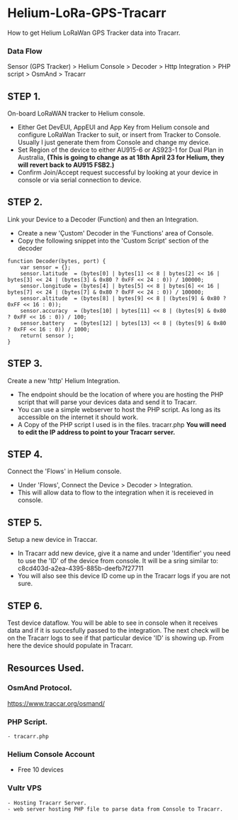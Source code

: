 # Helium-LoRa-GPS-Tracarr
How to get Helium LoRaWan GPS Tracker data into Tracarr.


### Data Flow
Sensor (GPS Tracker) > Helium Console > Decoder > Http Integration > PHP script > OsmAnd > Tracarr


## STEP 1.
On-board LoRaWAN tracker to Helium console.
  - Either Get DevEUI, AppEUI and App Key from Helium console and configure LoRaWan Tracker to suit, or insert from Tracker to Console. Usually I just generate them from     Console and change my device.
  - Set Region of the device to either AU915-6 or AS923-1 for Dual Plan in Australia, **(This is going to change as at 18th April 23 for Helium, they will revert back to      AU915 FSB2.)**
  - Confirm Join/Accept request successful by looking at your device in console or via serial connection to device.


## STEP 2.
Link your Device to a Decoder (Function) and then an Integration.
  - Create a new 'Çustom' Decoder in the 'Functions' area of Console.
  - Copy the following snippet into the 'Custom Script' section of the decoder

```
function Decoder(bytes, port) { 
    var sensor = {};    
    sensor.latitude  = (bytes[0] | bytes[1] << 8 | bytes[2] << 16 | bytes[3] << 24 | (bytes[3] & 0x80 ? 0xFF << 24 : 0)) / 100000;   
    sensor.longitude = (bytes[4] | bytes[5] << 8 | bytes[6] << 16 | bytes[7] << 24 | (bytes[7] & 0x80 ? 0xFF << 24 : 0)) / 100000;   
    sensor.altitude  = (bytes[8] | bytes[9] << 8 | (bytes[9] & 0x80 ? 0xFF << 16 : 0));  
    sensor.accuracy  = (bytes[10] | bytes[11] << 8 | (bytes[9] & 0x80 ? 0xFF << 16 : 0)) / 100;
    sensor.battery   = (bytes[12] | bytes[13] << 8 | (bytes[9] & 0x80 ? 0xFF << 16 : 0)) / 1000;
    return( sensor );
}
```

## STEP 3.
Create a new 'http' Helium Integration.
  - The endpoint should be the location of where you are hosting the PHP script that will parse your devices data and send it to Tracarr.
  - You can use a simple webserver to host the PHP script. As long as its accessible on the internet it should work.
  - A Copy of the PHP script I used is in the files. tracarr.php **You will need to edit the IP address to point to your Tracarr server.**
  
## STEP 4. 
Connect the 'Flows' in Helium console.
  - Under 'Flows', Connect the Device > Decoder > Integration.
  - This will allow data to flow to the integration when it is receieved in console.

## STEP 5.
Setup a new device in Traccar.
  - In Tracarr add new device, give it a name and under 'Identifier' you need to use the 'ID' of the device from console. It will be a sring similar to: c8cd403d-a2ea-4395-885b-deefb7f27711
  - You will also see this device ID come up in the Tracarr logs if you are not sure.
  
## STEP 6. 
Test device dataflow. You will be able to see in console when it receives data and if it is succesfully passed to the integration. The next check will be on the Tracarr logs to see if that particular device 'ID' is showing up. From here the device should populate in Tracarr.




## Resources Used.
  ### OsmAnd Protocol.
  https://www.traccar.org/osmand/

  ### PHP Script.
    - tracarr.php
  
  ### Helium Console Account 
   - Free 10 devices
  
  ### Vultr VPS 
    - Hosting Tracarr Server.
    - web server hosting PHP file to parse data from Console to Tracarr.
